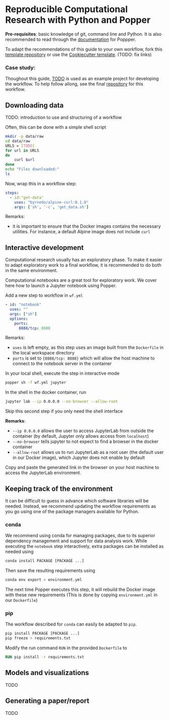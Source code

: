 # Reproducible Computational Research with Python and Popper

**Pre-requisites**: basic knowledge of git, command line and Python. It is also 
recommended to read through the 
[documentation](https://popper.readthedocs.io/en/latest/sections/getting_started.html)
for Poppper. 

To adapt the recommendations of this guide to your own workflow, fork this 
[template repository]() or use the [Cookiecutter template](). (TODO: fix links)

### Case study:

Thoughout this guide, [TODO]() is used as an example project for developing the workflow.
To help follow allong, see the final [repository]() for this workflow.

## Downloading data

TODO: introduction to use and structuring of a workflow

Often, this can be done with a simple shell script

```sh
mkdir -p data/raw
cd data/raw
URLS = [TODO]
for url in URLS
do 
    curl $url
done
echo "Files downloaded:"
ls 
```
Now, wrap this in a workflow step:
```yaml
steps:
  - id:"get-data"
    uses: "byrnedo/alpine-curl:0.1.8"
    args: ['sh', '-c', 'get_data.sh']
```
Remarks:
- it is important to ensure that the Docker images contains the necessary utilities. 
For instance, a default Alpine image does not include `curl` 


## Interactive development

Computational research usually has an exploratory phase.
To make it easier to adapt exploratory work to a final workflow, it is recommended 
to do both in the same environment.

Computational notebooks are a great tool for exploratory work. We cover here how to 
launch a Jupyter notebook using Popper.

Add a new step to workflow in `wf.yml`
```yml
- id: "notebook"
  uses: ""
  args: ["sh"] 
  options: 
    ports: 
      8888/tcp: 8888
```
Remarks:
- `uses` is left empty, as this step uses an image built from the `Dockerfile` in the local workspace directory
- `ports` is set to `{8888/tcp: 8888}` which will allow the host machine to connect to the notebook server in the container

In your local shell, execute the step in interactive mode
```sh
popper sh -f wf.yml jupyter
```
In the shell in the docker container, run
```sh
jupyter lab --ip 0.0.0.0 --no-browser --allow-root 
```
Skip this second step if you only need the shell interface

**Remarks**:
- `--ip 0.0.0.0` allows the user to access JupyterLab from outside the container (by default, 
Jupyter only allows access from `localhost`)
- `--no-browser` tells jupyter to not expect to find a browser in the docker container
- `--allow-root` allows us to run JupyterLab as a root user (the default user in our Docker
image), which Jupyter does not enable by default

Copy and paste the generated link in the browser on your host machine to access the JupyterLab 
environment.



## Keeping track of the environment

It can be difficult to guess in advance which software libraries will be needed. 
Instead, we recommend updating the workflow requirements as you go using one of 
the package managers available for Python.

### conda
 
We recommend using conda for managing packages, due to its superior dependency 
management and support for data analysis work. 
While executing the `notebook` step interactively, extra packages can be installed as
needed using 
```bash
conda install PACKAGE [PACKAGE ...]
```
Then save the resulting requirements using 
``` bash
conda env export > environment.yml
```
The next time Popper executes this step, it will rebuild the Docker image with
these new requirements (This is done by copying `environment.yml` in our `Dockerfile`)

### pip

The workflow described for `conda` can easily be adapted to `pip`. 

```bash
pip install PACKAGE [PACKAGE ...]
pip freeze > requirements.txt
```
Modify the run command `RUN` in the provided `Dockerfile` to
```dockerfile
RUN pip install -r requirements.txt
```

## Models and visualizations

TODO

## Generating a paper/report

TODO